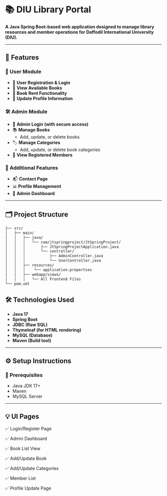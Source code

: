 # 📚 DIU Library Portal

**A Java Spring Boot-based web application designed to manage library resources and member operations for Daffodil International University (DIU).**

---

## 🚀 Features

### 👤 User Module
- 🔐 **User Registration & Login**
- 📖 **View Available Books**
- 🛒 **Book Rent Functionality**
- 📝 **Update Profile Information**

### 🛠️ Admin Module
- 🔐 **Admin Login (with secure access)**
- 📚 **Manage Books**
  - Add, update, or delete books
- 🏷️ **Manage Categories**
  - Add, update, or delete book categories
- 👥 **View Registered Members**

### 📑 Additional Features
- 📬 **Contact Page**
- 📊 **Profile Management**
- 🧾 **Admin Dashboard**

---

## 🗂️ Project Structure
```bash
├── src/
│   ├── main/
│   │   ├── java/
│   │   │   └── com/jtspringproject/JtSpringProject/
│   │   │       ├── JtSpringProjectApplication.java
│   │   │       └── controller/
│   │   │           ├── AdminController.java
│   │   │           └── UserController.java
│   │   ├── resources/
│   │   │    └── application.properties
│   │   ├── webapp/views/
│   │   │   └── All Frontend Files
└── pom.xml

```

## 🛠️ Technologies Used

- **Java 17**
- **Spring Boot**
- **JDBC (Raw SQL)**
- **Thymeleaf (for HTML rendering)**
- **MySQL (Database)**
- **Maven (Build tool)**

---

## ⚙️ Setup Instructions

### 🔧 Prerequisites

- Java JDK 17+
- Maven
- MySQL Server

---

## 💡 UI Pages

✅ Login/Register Page

✅ Admin Dashboard

✅ Book List View

✅ Add/Update Book

✅ Add/Update Categories

✅ Member List

✅ Profile Update Page
